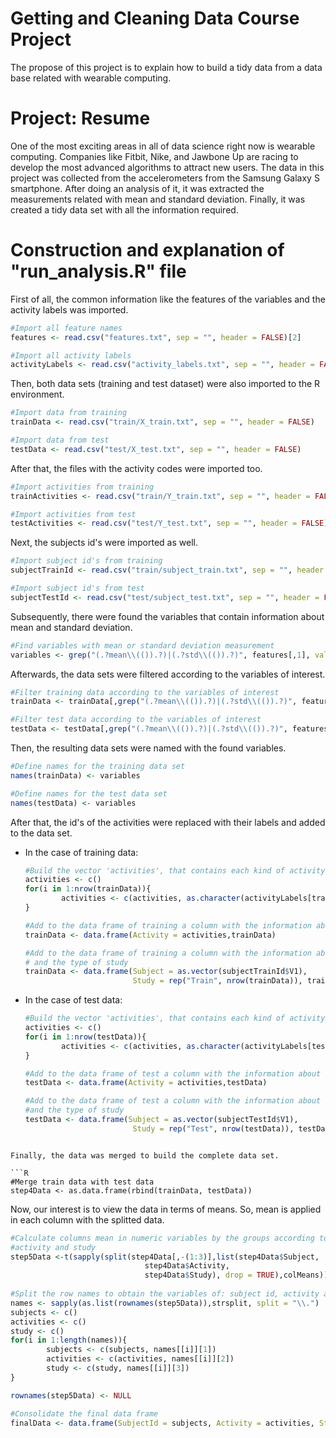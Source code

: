 # Getting and Cleaning Data Course Project
The propose of this project is to explain how to build a tidy data from a data base related with wearable computing.
# Project: Resume
One of the most exciting areas in all of data science right now is wearable computing.
Companies like Fitbit, Nike, and Jawbone Up are racing to develop the most advanced algorithms to attract new users.
The data in this project was collected  from the accelerometers from the Samsung Galaxy S smartphone. After doing an
analysis of it, it was extracted the measurements related with mean and standard deviation. Finally, it was created a
tidy data set with all the information required.

# Construction and explanation of "run_analysis.R" file

First of all, the common information like the features of the variables and the activity labels was imported.

```R
#Import all feature names
features <- read.csv("features.txt", sep = "", header = FALSE)[2]

#Import all activity labels
activityLabels <- read.csv("activity_labels.txt", sep = "", header = FALSE)[2]
```
Then, both data sets (training and test dataset) were also imported to the R environment.

```R
#Import data from training
trainData <- read.csv("train/X_train.txt", sep = "", header = FALSE) 

#Import data from test
testData <- read.csv("test/X_test.txt", sep = "", header = FALSE) 

```
After that, the files with the activity codes were imported too.

```R
#Import activities from training
trainActivities <- read.csv("train/Y_train.txt", sep = "", header = FALSE)

#Import activities from test
testActivities <- read.csv("test/Y_test.txt", sep = "", header = FALSE)
```

Next, the subjects id's were imported as well.

```R
#Import subject id's from training
subjectTrainId <- read.csv("train/subject_train.txt", sep = "", header = FALSE)

#Import subject id's from test
subjectTestId <- read.csv("test/subject_test.txt", sep = "", header = FALSE)
```

Subsequently, there were found the variables that contain information about mean and standard deviation.

```R
#Find variables with mean or standard deviation measurement
variables <- grep("(.?mean\\(()).?)|(.?std\\(()).?)", features[,1], value = TRUE)
```

Afterwards, the data sets were filtered according to the variables of interest.

```R
#Filter training data according to the variables of interest
trainData <- trainData[,grep("(.?mean\\(()).?)|(.?std\\(()).?)", features[,1])]

#Filter test data according to the variables of interest
testData <- testData[,grep("(.?mean\\(()).?)|(.?std\\(()).?)", features[,1])]
```

Then, the resulting data sets were named with the found variables.

```R
#Define names for the training data set
names(trainData) <- variables

#Define names for the test data set
names(testData) <- variables
```

After that, the id's of the activities were replaced with their labels and added to the data set.

- In the case of training data:

	```R
	#Build the vector 'activities', that contains each kind of activity according to encoding in training data
	activities <- c()
	for(i in 1:nrow(trainData)){
			activities <- c(activities, as.character(activityLabels[trainActivities[i,1],1]))    
	}

	#Add to the data frame of training a column with the information about the activity
	trainData <- data.frame(Activity = activities,trainData)

	#Add to the data frame of training a column with the information about the subjects' id
	# and the type of study
	trainData <- data.frame(Subject = as.vector(subjectTrainId$V1), 
							Study = rep("Train", nrow(trainData)), trainData)
	```

- In the case of test data:

	```R
	#Build the vector 'activities', that contains each kind of activity according to encoding in test data
	activities <- c()
	for(i in 1:nrow(testData)){
			activities <- c(activities, as.character(activityLabels[testActivities[i,1],1]))    
	}

	#Add to the data frame of test a column with the information about the activity
	testData <- data.frame(Activity = activities,testData)

	#Add to the data frame of test a column with the information about the subjects' id
	#and the type of study
	testData <- data.frame(Subject = as.vector(subjectTestId$V1), 
							Study = rep("Test", nrow(testData)), testData)
```

Finally, the data was merged to build the complete data set.

```R
#Merge train data with test data
step4Data <- as.data.frame(rbind(trainData, testData))
```

Now, our interest is to view the data in terms of means. So, mean is applied in each column with the splitted data.

```R
#Calculate columns mean in numeric variables by the groups according to: subject id,
#activity and study
step5Data <-t(sapply(split(step4Data[,-(1:3)],list(step4Data$Subject,
                              step4Data$Activity,
                              step4Data$Study), drop = TRUE),colMeans))
							  
#Split the row names to obtain the variables of: subject id, activity and type of study
names <- sapply(as.list(rownames(step5Data)),strsplit, split = "\\.")
subjects <- c()
activities <- c()
study <- c()
for(i in 1:length(names)){
        subjects <- c(subjects, names[[i]][1])
        activities <- c(activities, names[[i]][2])
        study <- c(study, names[[i]][3])
}

rownames(step5Data) <- NULL

#Consolidate the final data frame
finalData <- data.frame(SubjectId = subjects, Activity = activities, Study = study, step5Data)
```



						